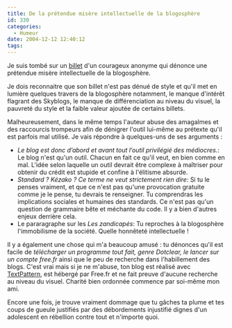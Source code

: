 ```yaml
---
title: De la prétendue misère intellectuelle de la blogosphère
id: 330
categories:
  - Humeur
date: 2004-12-12 12:40:12
tags:
---
```


Je suis tombé sur un [billet](http://k2r6.free.fr/index.php?id=4 "Mizère de la blogologie") d'un courageux anonyme qui dénonce une prétendue misère intellectuelle de la blogosphère.

Je dois reconnaitre que son billet n'est pas dénué de style et qu'il met en lumière quelques travers de la blogosphère notamment, le manque d'intérêt flagrant des Skyblogs, le manque de différenciation au niveau du visuel, la pauvreté du style et la faible valeur ajoutée de certains billets.

Malheureusement, dans le même temps l'auteur abuse des amagalmes et des raccourcis trompeurs afin de dénigrer l'outil lui-même au prétexte qu'il est parfois mal utilisé. Je vais répondre à quelques-uns de ses arguments&nbsp;:

*   _Le blog est donc d&#8217;abord et avant tout l&#8217;outil privilégié des médiocres._: Le blog n'est qu'un outil. Chacun en fait ce qu'il veut, en bien comme en mal. L'idée selon laquelle un outil devrait être complexe à maîtriser pour obtenir du crédit est stupide et confine à l'élitisme absurde.
*   _Standard&nbsp;? Kézako&nbsp;? Ce terme ne veut strictement rien dire_: Si tu le penses vraiment, et que ce n'est pas qu'une provocation gratuite comme je le pense, tu devrais te renseigner. Tu comprendras les implications sociales et humaines des standards. Ce n'est pas qu'un question de grammaire bête et méchante du code. Il y a bien d'autres enjeux derrière cela.
*   Le pararagraphe sur les _Les zandicapés_: Tu reproches à la blogosphère l'immobilisme de la société. Quelle honnêteté intellectuelle&nbsp;! 

Il y a également une chose qui m'a beaucoup amusé&nbsp;: tu dénonces qu'il est facile de _télécharger un programme tout fait, genre Dotclear, le lancer sur un compte free.fr_ ainsi que le peu de recherche dans l'habillement des blogs. C'est vrai mais si je ne m'abuse, ton blog est réalisé avec [TextPattern](http://www.textpattern.com/ "Textpattern"), est hébergé par Free.fr et ne fait preuve d'aucune recherche au niveau du visuel. Charité bien ordonnée commence par soi-même mon ami.

Encore une fois, je trouve vraiment dommage que tu gâches ta plume et tes coups de gueule justifiés par des débordements injustifié dignes d'un adolescent en rébellion contre tout et n'importe quoi.